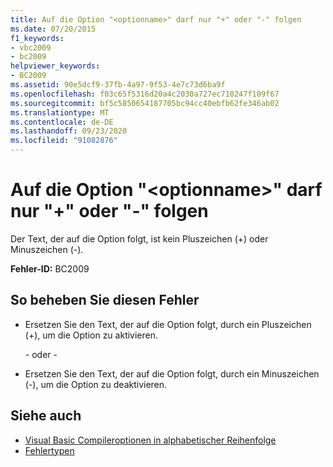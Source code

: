```yaml
---
title: Auf die Option "<optionname>" darf nur "+" oder "-" folgen
ms.date: 07/20/2015
f1_keywords:
- vbc2009
- bc2009
helpviewer_keywords:
- BC2009
ms.assetid: 90e5dcf9-37fb-4a97-9f53-4e7c73d6ba9f
ms.openlocfilehash: f03c65f5316d20a4c2030a727ec710247f109f67
ms.sourcegitcommit: bf5c5850654187705bc94cc40ebfb62fe346ab02
ms.translationtype: MT
ms.contentlocale: de-DE
ms.lasthandoff: 09/23/2020
ms.locfileid: "91082876"
---
```

# <a name="option-optionname-can-be-followed-only-by--or--"></a>Auf die Option "\<optionname>" darf nur "+" oder "-" folgen

Der Text, der auf die Option folgt, ist kein Pluszeichen (+) oder Minuszeichen (-).  
  
 **Fehler-ID:** BC2009  
  
## <a name="to-correct-this-error"></a>So beheben Sie diesen Fehler  
  
- Ersetzen Sie den Text, der auf die Option folgt, durch ein Pluszeichen (+), um die Option zu aktivieren.  
  
     \- oder -  
  
- Ersetzen Sie den Text, der auf die Option folgt, durch ein Minuszeichen (-), um die Option zu deaktivieren.  
  
## <a name="see-also"></a>Siehe auch

- [Visual Basic Compileroptionen in alphabetischer Reihenfolge](../reference/command-line-compiler/compiler-options-listed-alphabetically.md)
- [Fehlertypen](../programming-guide/language-features/error-types.md)

